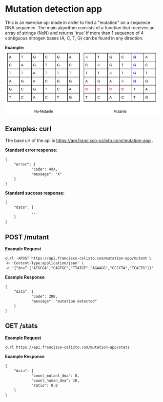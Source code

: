 # Mutation detection app

This is an exercise api made in order to find a "mutation" on  a sequence DNA sequence. The main algorithm consists of a function that receives an array of strings (NxN) and returns 'true' if more than 1 sequence of 4 contiguous nitrogen bases (A, C, T, G) can be found in any direction.

**Example:**
<img alt="JPG" src="readme/example.png"/>

## Examples: curl
The base url of the api is https://api.francisco-calixto.com/mutation-app .

**Standard error response:**

   

    { 
	    "error": {
			    "code": 4XX,
			    "message": "X"
	    }
    }

**Standard success response:**

    { 
	    "data": {
			    ...
	    }
    }


## **POST  /mutant**

**Example Request**

    curl -XPOST https://api.francisco-calixto.com/mutation-app/mutant \
    -H 'Content-Type:application/json' \
    -d '{“dna”:["ATGCGA","CAGTGC","TTATGT","AGAAGG","CCCCTA","TCACTG"]}'

**Example Response**

    { 
	    "data": {
			    "code": 200,
				"message": "mutation detected"
	    }
    }


## **GET /stats**

**Example Request**

    curl https://api.francisco-calixto.com/mutation-app/stats
   

**Example Response**

    { 
	    "data": {
			    "count_mutant_dna": 8,
				"count_human_dna": 10,
				"ratio": 0.8
	    }
    }
